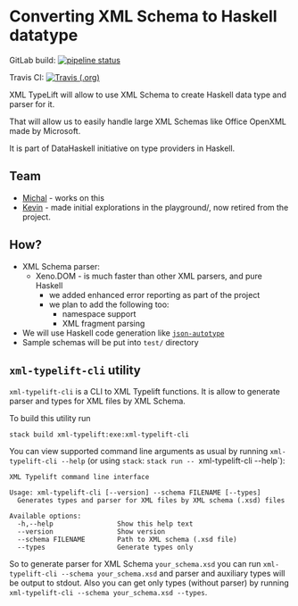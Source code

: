 # Converting XML Schema to Haskell datatype

GitLab build: [![pipeline status](https://gitlab.com/migamake/xml-typelift/badges/master/pipeline.svg)](https://gitlab.com/migamake/xml-typelift/commits/master)


Travis CI: [![Travis (.org)](https://img.shields.io/travis/mgajda/xml-typelift.svg)](https://travis-ci.org/mgajda/xml-typelift)


XML TypeLift will allow to use XML Schema to create Haskell data type and parser for it.

That will allow us to easily handle large XML Schemas like Office OpenXML made by Microsoft.

It is part of DataHaskell initiative on type providers in Haskell.

## Team

* [Michal](http://github.com/mgajda) - works on this
* [Kevin](http://github.com/dataopt) - made initial explorations in the playground/, now retired from the project.

## How?

* XML Schema parser:
  - Xeno.DOM - is much faster than other XML parsers, and pure Haskell
    * we added enhanced error reporting as part of the project
    * we plan to add the following too:
      - namespace support
      - XML fragment parsing
* We will use Haskell code generation like [`json-autotype`](http://github.com/mgajda/json-autotype)
* Sample schemas will be put into `test/` directory


## `xml-typelift-cli` utility

`xml-typelift-cli` is a CLI to XML Typelift functions. It is allow to generate parser and types for XML files by XML Schema.

To build this utility run

```
stack build xml-typelift:exe:xml-typelift-cli
```

You can view supported command line arguments as usual by running `xml-typelift-cli --help` (or using `stack`: `stack run --
`xml-typelift-cli --help`):

```
XML Typelift command line interface

Usage: xml-typelift-cli [--version] --schema FILENAME [--types]
  Generates types and parser for XML files by XML schema (.xsd) files

Available options:
  -h,--help                Show this help text
  --version                Show version
  --schema FILENAME        Path to XML schema (.xsd file)
  --types                  Generate types only
```

So to generate parser for XML Schema `your_schema.xsd` you can run `xml-typelift-cli --schema your_schema.xsd`
and parser and auxiliary types will be output to stdout. Also you can get only types (without parser) by running
`xml-typelift-cli --schema your_schema.xsd --types`.

